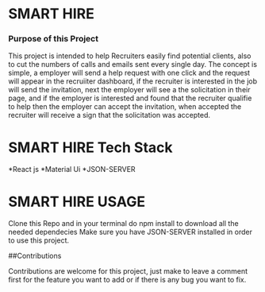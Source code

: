 # SMART HIRE

### Purpose of this Project

This project is intended to help Recruiters easily find potential clients, also to cut the numbers of calls and emails sent every single day.
The concept is simple, a employer will send a help request with one click and the request will appear in the recruiiter dashboard, if the recruiter is interested in the job will send the invitation, next the employer will see a the solicitation in their page, and if the employer is interested and found that the recruiter qualifie to help then the employer can accept the invitation, when accepted the recruiter will receive a sign that the solicitation was accepted.

# SMART HIRE Tech Stack

*React js
*Material Ui
*JSON-SERVER

# SMART HIRE USAGE

Clone this Repo and in your terminal do npm install to download all the needed dependecies
Make sure you have JSON-SERVER installed in order to use this project.

##Contributions

Contributions are welcome for this project, just make to leave a comment first for the feature you want to add or if there is any bug you want to fix.

